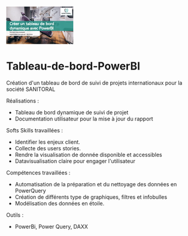![entete](P7.png)
# Tableau-de-bord-PowerBI
Création d'un tableau de bord de suivi de projets internationaux pour la société SANITORAL

Réalisations : 
  + Tableau de bord  dynamique de suivi de projet
  + Documentation utilisateur pour la mise à jour du rapport

Softs Skills travaillées :
  +  Identifier les enjeux client.
  +  Collecte des users stories.
  +  Rendre la visualisation de donnée disponible et accessibles
  +  Datavisualisation claire pour engager l'utilisateur

Compétences travaillées :
  +  Automatisation de la préparation et du nettoyage des données en PowerQuery
  +  Création de différents type de graphiques, filtres et infobulles
  +  Modélisation des données en étoile.

Outils : 
  + PowerBi, Power Query, DAXX

